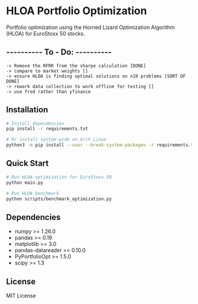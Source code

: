 # HLOA Portfolio Optimization

Portfolio optimization using the Horned Lizard Optimization Algorithm (HLOA) for EuroStoxx 50 stocks.



## ---------- To - Do: ----------
```
-> Remove the RFRR from the sharpe calculation [DONE]
-> compare to market weights []
-> ensure HLOA is finding optimal solutions on n10 problems [SORT OF DONE]
-> rework data collection to work offline for testing []
-> use fred rather than yfinance

```


## Installation

```bash
# Install dependencies
pip install -r requirements.txt

# Or install system-wide on Arch Linux
python3 -m pip install --user --break-system-packages -r requirements.txt
```

## Quick Start

```bash
# Run HLOA optimization for EuroStoxx 50
python main.py

# Run HLOA benchmark
python scripts/benchmark_optimization.py
```


## Dependencies

- numpy >= 1.26.0
- pandas >= 0.19
- matplotlib >= 3.0
- pandas-datareader >= 0.10.0
- PyPortfolioOpt >= 1.5.0
- scipy >= 1.3

## License

MIT License


